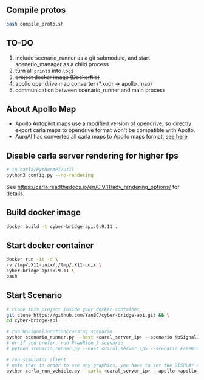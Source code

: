 ## Compile protos
```bash
bash compile_proto.sh
```


## TO-DO
1. include scenario_runner as a git submodule, and start scenerio_manager as a child process
2. turn all `print`s into `log`s
3. <del>project docker image (Dockerfile)</del>
4. apollo opendrive map converter (*.xodr -> apollo_map)
5. communication between scenario_runner and main process


## About Apollo Map
- Apollo Autopilot maps use a modified version of opendrive, so directly export carla maps to opendrive format won't be compatible with Apollo.
- AuroAI has converted all carla maps to Apollo maps format, [see here](https://auro.ai/blog/2020/03/using-open-source-frameworks-in-autonomous-vehicle-development-part-2/)


## Disable carla server rendering for higher fps
```bash
# in carla/PythonAPI/util
python3 config.py --no-rendering
```

See https://carla.readthedocs.io/en/0.9.11/adv_rendering_options/ for details.


## Build docker image
```bash
docker build -t cyber-bridge-api:0.9.11 .
```

## Start docker container
```bash
docker run -it -d \
-v /tmp/.X11-unix/:/tmp/.X11-unix \
cyber-bridge-api:0.9.11 \
bash
```

## Start Scenario
```bash
# clone this project inside your docker container
git clone https://github.com/YanBC/cyber-bridge-api.git && \
cd cyber-bridge-api

# run NoSignalJunctionCrossing scenario
python scenario_runner.py --host <caral_server_ip> --scenario NoSignalJunctionCrossing --output
# or if you prefer, run FreeRide_3 scenario
# python scenario_runner.py --host <caral_server_ip> --scenario FreeRide_3 --output

# run simulator client
# note that in order to see any graphics, you have to set the DISPLAY env variable
python carla_run_vehicle.py --carla <caral_server_ip> --apollo <apollo_container_ip> --show
```
